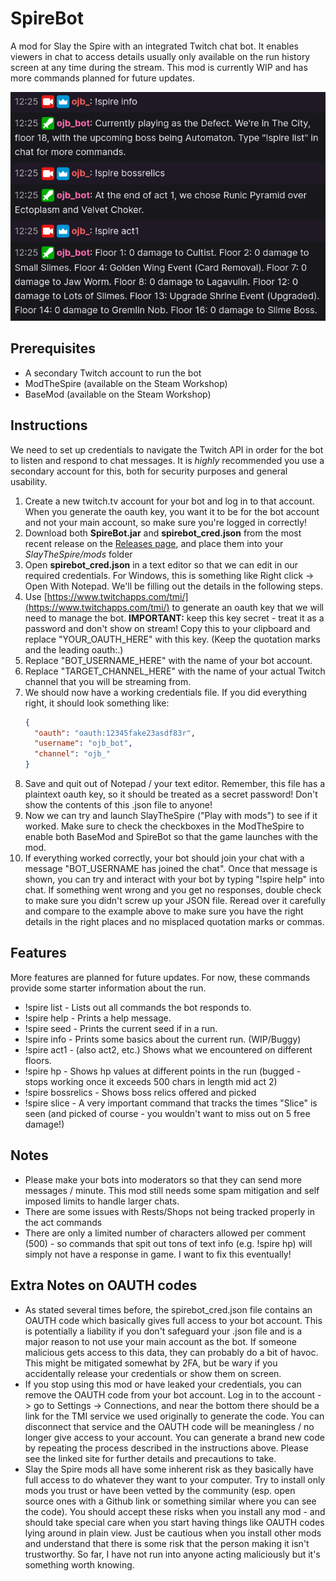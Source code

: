# SpireBot
A mod for Slay the Spire with an integrated Twitch chat bot. It enables viewers in chat to access details usually only available on the run history screen at any time during the stream. This mod is currently WIP and has more commands planned for future updates.

![Screenshot](github/chat.png)

## Prerequisites
* A secondary Twitch account to run the bot
* ModTheSpire (available on the Steam Workshop)
* BaseMod (available on the Steam Workshop)

## Instructions

We need to set up credentials to navigate the Twitch API in order for the bot to listen and respond to chat messages. It is *highly* recommended you use a secondary account for this, both for security purposes and general usability.

1. Create a new twitch.tv account for your bot and log in to that account. When you generate the oauth key, you want it to be for the bot account and not your main account, so make sure you're logged in correctly!
2. Download both **SpireBot.jar** and **spirebot_cred.json** from the most recent release on the [Releases page](https://github.com/casey-c/spirebot/releases), and place them into your *SlayTheSpire/mods* folder
3. Open **spirebot_cred.json** in a text editor so that we can edit in our required credentials. For Windows, this is something like Right click -> Open With Notepad. We'll be filling out the details in the following steps.
4. Use [https://www.twitchapps.com/tmi/](https://www.twitchapps.com/tmi/) to generate an oauth key that we will need to manage the bot. **IMPORTANT:** keep this key secret - treat it as a password and don't show on stream! Copy this to your clipboard and replace "YOUR_OAUTH_HERE" with this key. (Keep the quotation marks and the leading oauth:.)
5. Replace "BOT_USERNAME_HERE" with the name of your bot account.
6. Replace "TARGET_CHANNEL_HERE" with the name of your actual Twitch channel that you will be streaming from.
7. We should now have a working credentials file. If you did everything right, it should look something like:
    ```json
    {
      "oauth": "oauth:12345fake23asdf83r",
      "username": "ojb_bot",
      "channel": "ojb_"
    }  
    ``` 
  8. Save and quit out of Notepad / your text editor. Remember, this file has a plaintext oauth key, so it should be treated as a secret password! Don't show the contents of this .json file to anyone!
  9. Now we can try and launch SlayTheSpire ("Play with mods") to see if it worked. Make sure to check the checkboxes in the ModTheSpire to enable both BaseMod and SpireBot so that the game launches with the mod. 
  10. If everything worked correctly, your bot should join your chat with a message "BOT_USERNAME has joined the chat". Once that message is shown, you can try and interact with your bot by typing "!spire help" into chat. If something went wrong and you get no responses, double check to make sure you didn't screw up your JSON file. Reread over it carefully and compare to the example above to make sure you have the right details in the right places and no misplaced quotation marks or commas.
  
  ## Features
  More features are planned for future updates. For now, these commands provide some starter information about the run.
  
  * !spire list - Lists out all commands the bot responds to.
  * !spire help - Prints a help message.
  * !spire seed - Prints the current seed if in a run.
  * !spire info - Prints some basics about the current run. (WIP/Buggy)
  * !spire act1 - (also act2, etc.) Shows what we encountered on different floors.
  * !spire hp - Shows hp values at different points in the run (bugged - stops working once it exceeds 500 chars in length mid act 2)
  * !spire bossrelics - Shows boss relics offered and picked
  * !spire slice - A very important command that tracks the times "Slice" is seen (and picked of course - you wouldn't want to miss out on 5 free damage!)
  
  ## Notes
 
 * Please make your bots into moderators so that they can send more messages / minute. This mod still needs some spam mitigation and self imposed limits to handle larger chats.
 * There are some issues with Rests/Shops not being tracked properly in the act commands
 * There are only a limited number of characters allowed per comment (500) - so commands that spit out tons of text info (e.g. !spire hp) will simply not have a response in game. I want to fix this eventually!
 
 ## Extra Notes on OAUTH codes
 * As stated several times before, the spirebot_cred.json file contains an OAUTH code which basically gives full access to your bot account. This is potentially a liability if you don't safeguard your .json file and is a major reason to not use your main account as the bot. If someone malicious gets access to this data, they can probably do a bit of havoc. This might be mitigated somewhat by 2FA, but be wary if you accidentally release your credentials or show them on screen.
 * If you stop using this mod or have leaked your credentials, you can remove the OAUTH code from your bot account. Log in to the account -> go to Settings -> Connections, and near the bottom there should be a link for the TMI service we used originally to generate the code. You can disconnect that service and the OAUTH code will be meaningless / no longer give access to your account. You can generate a brand new code by repeating the process described in the instructions above. Please see the linked site for further details and precautions to take.
 * Slay the Spire mods all have some inherent risk as they basically have full access to do whatever they want to your computer. Try to install only mods you trust or have been vetted by the community (esp. open source ones with a Github link or something similar where you can see the code). You should accept these risks when you install any mod - and should take special care when you start having things like OAUTH codes lying around in plain view. Just be cautious when you install other mods and understand that there is some risk that the person making it isn't trustworthy. So far, I have not run into anyone acting maliciously but it's something worth knowing.
  
  
  
  
  
  
